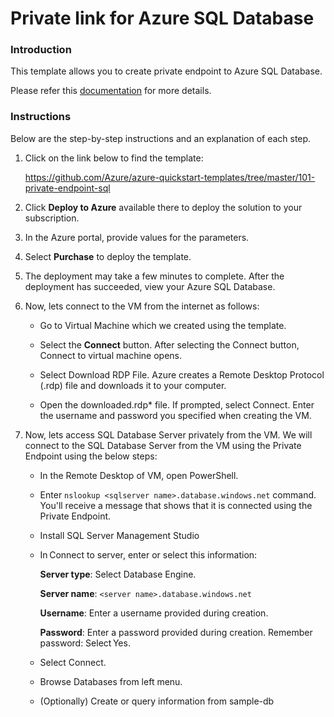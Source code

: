 # Private link for Azure SQL Database

### Introduction
This template allows you to create private endpoint to Azure SQL Database.

Please refer this [documentation](https://docs.microsoft.com/en-us/azure/private-link/create-private-endpoint-template) for more details.

### Instructions

Below are the step-by-step instructions and an explanation of each step. 

1. Click on the link below to find the template:

   https://github.com/Azure/azure-quickstart-templates/tree/master/101-private-endpoint-sql
   
2. Click **Deploy to Azure** available there to deploy the solution to your subscription. 
   
3. In the Azure portal, provide values for the parameters.

4. Select **Purchase** to deploy the template.

5. The deployment may take a few minutes to complete. After the deployment has succeeded, view your Azure SQL Database.

6. Now, lets connect to the VM from the internet as follows:

   - Go to Virtual Machine which we created using the template.

   - Select the **Connect** button. After selecting the Connect button, Connect to virtual machine opens. 
   
   - Select Download RDP File. Azure creates a Remote Desktop Protocol (.rdp) file and downloads it to your computer.

   - Open the downloaded.rdp* file. If prompted, select Connect. Enter the username and password you specified when creating the VM.
   
7. Now, lets access SQL Database Server privately from the VM. We will connect to the SQL Database Server from the VM using the Private Endpoint using the below steps:

   - In the Remote Desktop of VM, open PowerShell.

   - Enter `nslookup <sqlserver name>.database.windows.net` command. You'll receive a message that shows that it is connected using the Private Endpoint.
   
   - Install SQL Server Management Studio

   - In Connect to server, enter or select this information: 
      
      **Server type**: Select Database Engine.
      
      **Server name**: `<server name>.database.windows.net` 
      
      **Username**: Enter a username provided during creation. 
      
      **Password**: Enter a password provided during creation. Remember password: Select Yes.

   - Select Connect.

   - Browse Databases from left menu.

   - (Optionally) Create or query information from sample-db
